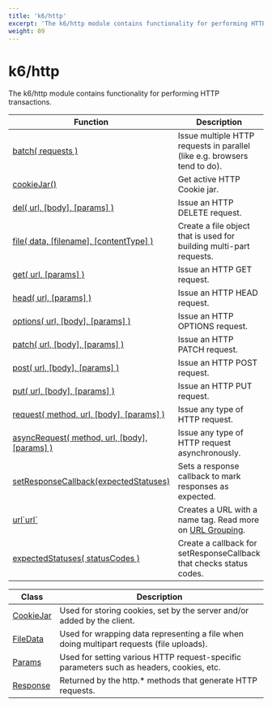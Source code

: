 ```yaml
---
title: 'k6/http'
excerpt: 'The k6/http module contains functionality for performing HTTP transactions.'
weight: 09
---
```


# k6/http

The k6/http module contains functionality for performing HTTP transactions.

| Function                                                                                                        | Description                                                                                                               |
| --------------------------------------------------------------------------------------------------------------- | ------------------------------------------------------------------------------------------------------------------------- |
| [batch( requests )](/docs/k6/<K6_VERSION>/javascript-api/k6-http/batch)                                     | Issue multiple HTTP requests in parallel (like e.g. browsers tend to do).                                                 |
| [cookieJar()](/docs/k6/<K6_VERSION>/javascript-api/k6-http/cookiejar)                                       | Get active HTTP Cookie jar.                                                                                               |
| [del( url, [body], [params] )](/javascript-api/k6-http/del)                                                     | Issue an HTTP DELETE request.                                                                                             |
| [file( data, [filename], [contentType] )](/javascript-api/k6-http/file)                                         | Create a file object that is used for building multi-part requests.                                                       |
| [get( url, [params] )](/javascript-api/k6-http/get)                                                             | Issue an HTTP GET request.                                                                                                |
| [head( url, [params] )](/javascript-api/k6-http/head)                                                           | Issue an HTTP HEAD request.                                                                                               |
| [options( url, [body], [params] )](/javascript-api/k6-http/options)                                             | Issue an HTTP OPTIONS request.                                                                                            |
| [patch( url, [body], [params] )](/javascript-api/k6-http/patch)                                                 | Issue an HTTP PATCH request.                                                                                              |
| [post( url, [body], [params] )](/javascript-api/k6-http/post)                                                   | Issue an HTTP POST request.                                                                                               |
| [put( url, [body], [params] )](/javascript-api/k6-http/put)                                                     | Issue an HTTP PUT request.                                                                                                |
| [request( method, url, [body], [params] )](/javascript-api/k6-http/request)                                     | Issue any type of HTTP request.                                                                                           |
| [asyncRequest( method, url, [body], [params] )](/javascript-api/k6-http/asyncrequest)                           | Issue any type of HTTP request asynchronously.                                                                            |
| [setResponseCallback(expectedStatuses)](/docs/k6/<K6_VERSION>/javascript-api/k6-http/set-response-callback) | Sets a response callback to mark responses as expected.                                                                   |
| [url\`url\`](/docs/k6/<K6_VERSION>/javascript-api/k6-http/url)                                              | Creates a URL with a name tag. Read more on [URL Grouping](/docs/k6/<K6_VERSION>/using-k6/http-requests#url-grouping). |
| [expectedStatuses( statusCodes )](/docs/k6/<K6_VERSION>/javascript-api/k6-http/expected-statuses)           | Create a callback for setResponseCallback that checks status codes.                                                       |

| Class                                                                   | Description                                                                              |
| ----------------------------------------------------------------------- | ---------------------------------------------------------------------------------------- |
| [CookieJar](/docs/k6/<K6_VERSION>/javascript-api/k6-http/cookiejar) | Used for storing cookies, set by the server and/or added by the client.                  |
| [FileData](/docs/k6/<K6_VERSION>/javascript-api/k6-http/filedata)   | Used for wrapping data representing a file when doing multipart requests (file uploads). |
| [Params](/docs/k6/<K6_VERSION>/javascript-api/k6-http/params)       | Used for setting various HTTP request-specific parameters such as headers, cookies, etc. |
| [Response](/docs/k6/<K6_VERSION>/javascript-api/k6-http/response)   | Returned by the http.\* methods that generate HTTP requests.                             |

